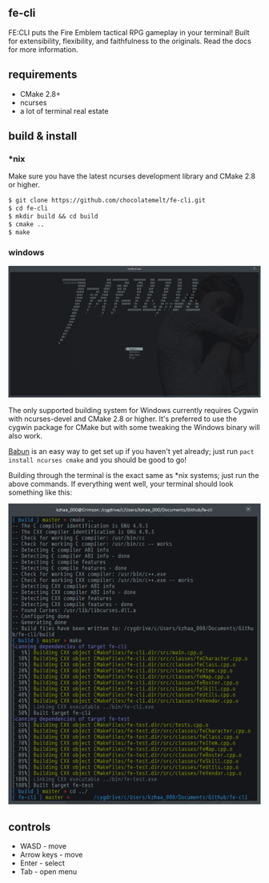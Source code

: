 fe-cli
------

FE:CLI puts the Fire Emblem tactical RPG gameplay in your terminal! Built for extensibility, flexibility, and faithfulness to the originals.
Read the docs for more information.

requirements
------------

 * CMake 2.8+
 * ncurses
 * a lot of terminal real estate

build & install
---------------

### *nix

Make sure you have the latest ncurses development library and CMake 2.8 or higher.

```
$ git clone https://github.com/chocolatemelt/fe-cli.git
$ cd fe-cli
$ mkdir build && cd build
$ cmake ..
$ make
```

### windows

![preview](screenshots/win_screen.png)

The only supported building system for Windows currently requires Cygwin with ncurses-devel and CMake 2.8 or higher. It's preferred to use the cygwin package for CMake but with some tweaking the Windows binary will also work.

[Babun](http://babun.github.io/) is an easy way to get set up if you haven't yet already; just run ```pact install ncurses cmake``` and you should be good to go!

Building through the terminal is the exact same as *nix systems; just run the above commands. If everything went well, your terminal should look something like this:

![babun/cygwin build](screenshots/win_compile.png)

controls
--------

 * WASD - move
 * Arrow keys - move
 * Enter - select
 * Tab - open menu
